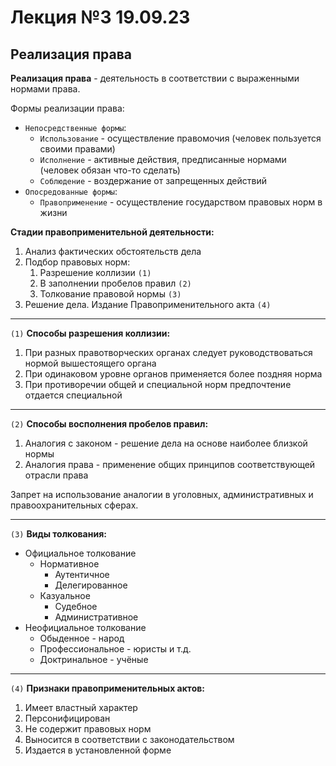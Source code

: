 # Лекция №3 19.09.23

## Реализация права

**Реализация права** - деятельность в соответствии с выраженными нормами права.

Формы реализации права:

- `Непосредственные формы`:
  - `Использование` - осуществление правомочия (человек пользуется своими правами)
  - `Исполнение` - активные действия, предписанные нормами (человек обязан что-то сделать)
  - `Соблюдение` - воздержание от запрещенных действий
- `Опосредованные формы`:
  - `Правоприменение` - осуществление государством правовых норм в жизни

**Стадии правоприменительной деятельности:**

1. Анализ фактических обстоятельств дела
2. Подбор правовых норм:
    1. Разрешение коллизии `(1)`
    2. В заполнении пробелов правил `(2)`
    3. Толкование правовой нормы `(3)`
3. Решение дела. Издание Правоприменительного акта `(4)`

---

`(1)` **Способы разрешения коллизии:**

1. При разных правотворческих органах следует руководствоваться нормой вышестоящего органа
2. При одинаковом уровне органов применяется более поздняя норма
3. При противоречии общей и специальной норм предпочтение отдается специальной

---

`(2)` **Способы восполнения пробелов правил:**

1. Аналогия с законом - решение дела на основе наиболее близкой нормы
2. Аналогия права - применение общих принципов соответствующей отрасли права

Запрет на использование аналогии в уголовных, административных и правоохранительных сферах.

---

`(3)` **Виды толкования:**

- Официальное толкование
  - Нормативное
    - Аутентичное
    - Делегированное
  - Казуальное
    - Судебное
    - Административное
- Неофициальное толкование
  - Обыденное - народ
  - Профессиональное - юристы и т.д.
  - Доктринальное - учёные

---

`(4)` **Признаки правоприменительных актов:**

1. Имеет властный характер
2. Персонифицирован
3. Не содержит правовых норм
4. Выносится в соответствии с законодательством
5. Издается в установленной форме
